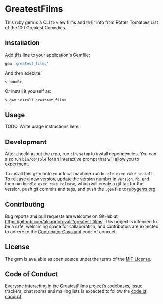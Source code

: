 # GreatestFilms

This ruby gem is a CLI to view films and their info from Rotten Tomatoes List of the 100 Greatest Comedies.

## Installation

Add this line to your application's Gemfile:

```ruby
gem 'greatest_films'
```

And then execute:

    $ bundle

Or install it yourself as:

    $ gem install greatest_films

## Usage

TODO: Write usage instructions here

## Development

After checking out the repo, run `bin/setup` to install dependencies. You can also run `bin/console` for an interactive prompt that will allow you to experiment.

To install this gem onto your local machine, run `bundle exec rake install`. To release a new version, update the version number in `version.rb`, and then run `bundle exec rake release`, which will create a git tag for the version, push git commits and tags, and push the `.gem` file to [rubygems.org](https://rubygems.org).

## Contributing

Bug reports and pull requests are welcome on GitHub at https://github.com/alcasinoroyale/greatest_films. This project is intended to be a safe, welcoming space for collaboration, and contributors are expected to adhere to the [Contributor Covenant](http://contributor-covenant.org) code of conduct.

## License

The gem is available as open source under the terms of the [MIT License](https://opensource.org/licenses/MIT).

## Code of Conduct

Everyone interacting in the GreatestFilms project’s codebases, issue trackers, chat rooms and mailing lists is expected to follow the [code of conduct](https://github.com/alcasinoroyale/greatest_films/blob/master/CODE_OF_CONDUCT.md).
